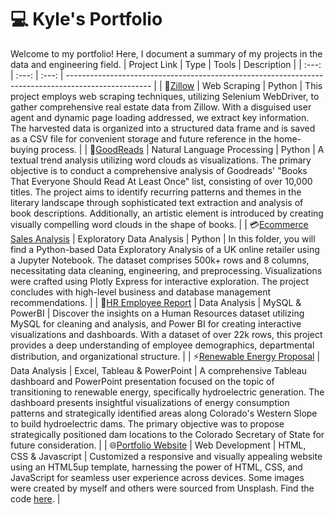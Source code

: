 # :computer: Kyle's Portfolio
Welcome to my portfolio! Here, I document a summary of my projects in the data and engineering field.
| Project Link | Type | Tools | Description                                                                                   | 
| :---: | :---: | :---: | --------------------------------------------------------------------------------------------------- | 
|   🏡[Zillow](https://github.com/kpperez/Zillow-Web-Scraper/blob/main/zillow_scraper.ipynb)  |  Web Scraping  | Python | This project employs web scraping techniques, utilizing Selenium WebDriver, to gather comprehensive real estate data from Zillow. With a disguised user agent and dynamic page loading addressed, we extract key information. The harvested data is organized into a structured data frame and is saved as a CSV file for convenient storage and future reference in the home-buying process. | 
| :book:[GoodReads](https://nbviewer.org/github/kpperez/GoodReads-NLP-Analysis/blob/main/GoodReads-NLP.ipynb) | Natural Language Processing | Python | A textual trend analysis utilizing word clouds as visualizations. The primary objective is to conduct a comprehensive analysis of Goodreads' "Books That Everyone Should Read At Least Once" list, consisting of over 10,000 titles. The project aims to identify recurring patterns and themes in the literary landscape through sophisticated text extraction and analysis of book descriptions. Additionally, an artistic element is introduced by creating visually compelling word clouds in the shape of books. |
| :credit_card:[Ecommerce Sales Analysis](https://nbviewer.org/github/kpperez/Online-Retailer-EDA/blob/main/PXecommerce.ipynb) | Exploratory Data Analysis | Python | In this folder, you will find a Python-based Data Exploratory Analysis of a UK online retailer using a Jupyter Notebook. The dataset comprises 500k+ rows and 8 columns, necessitating data cleaning, engineering, and preprocessing. Visualizations were crafted using Plotly Express for interactive exploration. The project concludes with high-level business and database management recommendations. | 
| :handshake:[HR Employee Report](https://github.com/kpperez/HR-Employee-Report/tree/main) | Data Analysis | MySQL & PowerBI | Discover the insights on a Human Resources dataset utilizing MySQL for cleaning and analysis, and Power BI for creating interactive visualizations and dashboards. With a dataset of over 22k rows, this project provides a deep understanding of employee demographics, departmental distribution, and organizational structure. |
| :zap:[Renewable Energy Proposal](https://github.com/kpperez/CO-Renewable-Energy/tree/main) | Data Analysis | Excel, Tableau & PowerPoint | A comprehensive Tableau dashboard and PowerPoint presentation focused on the topic of transitioning to renewable energy, specifically hydroelectric generation. The dashboard presents insightful visualizations of energy consumption patterns and strategically identified areas along Colorado's Western Slope to build hydroelectric dams. The primary objective was to propose strategically positioned dam locations to the Colorado Secretary of State for future consideration. |
| :globe_with_meridians:[Portfolio Website](https://kyle-perez.com) | Web Development | HTML, CSS & Javascript | Customized a responsive and visually appealing website using an HTML5up template, harnessing the power of HTML, CSS, and JavaScript for seamless user experience across devices. Some images were created by myself and others were sourced from Unsplash. Find the code [here](https://github.com/kpperez/kyleperez.github.io). |

